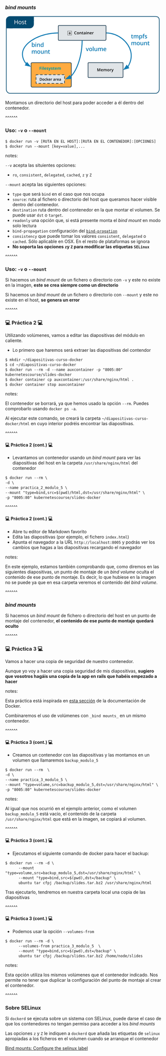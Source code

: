 ### _bind mounts_

![bind mounts](../../images/types-of-mounts-bind.png)<!-- .element: class="plain"-->

Montamos un directorio del host para poder acceder a él dentro del contenedor.


^^^^^^

### Uso: `-v` o `--mount`

```shell
$ docker run -v [RUTA EN EL HOST]:[RUTA EN EL CONTENEDOR]:[OPCIONES]
$ docker run --mount [key=value],...
```


notes:

`--v` acepta las situientes opciones:

* `ro`, `consistent`, `delegated`, `cached`, `z` y `Z`

`--mount` acepta las siguientes opciones:

* `type` que será `bind` en el caso que nos ocupa
* `source`: ruta al fichero o directorio del host que queramos hacer visible dentro
  del contenedor.
* `destination` ruta dentro del contenedor en la que montar el volumen. Se puede usar `dst` o
  `target`.
* `readonly` una opción que, si está presente monta el _bind mount_ en modo solo lectura
* `bind-propagation` configuración del 
  [`bind-progation`](https://docs.docker.com/storage/bind-mounts/#configure-bind-propagation)
* `consistency` que puede tomar los valores `consistent`, `delegated` o `cached`. 
  Sólo aplicable en OSX. En el resto de plataformas se ignora
* **No soporta las opciones `z`y `Z` para modificar las etiquetas `SELinux`**

^^^^^^

### Uso: `-v` o `--mount`

Si hacemos un _bind mount_ de un fichero o directorio con `-v` y este no existe en 
la imagen, **este se crea siempre como un directorio**

Si hacemos un _bind mount_ de un fichero o directorio con `--mount` y este no existe en 
el host, **se genera un error**

^^^^^^

### 💻 Práctica 2 💻 ️

Utilizando volúmenes, vamos a editar las diapositivas del módulo en caliente.

* Lo primero que haremos será extraer las diapositivas del contendor

```shell 
$ mkdir ~/diapositivas-curso-docker
$ cd ~/diapositivas-curso-docker
$ docker run --rm -d --name auxcontainer -p "8005:80" kubernetescourse/slides-docker
$ docker container cp auxcontainer:/usr/share/nginx/html .
$ docker container stop auxcontainer

```

notes:

El contenedor se borrará, ya que hemos usado la opción `--rm`. Puedes comprobarlo
usando `docker ps -a`.

Al ejecutar este comando, se creará la carpeta `~/diapositivas-curso-docker/html`
en cuyo interior podréis encontrar las diapositivas.

^^^^^^

#### 💻 Práctica 2 (cont.) 💻 ️

* Levantamos un contenedor usando un _bind mount_ para ver las diapositivas del host
  en la carpeta `/usr/share/nginx/html` del contenedor

```shell 
$ docker run --rm \
-d \
--name practica_2_modulo_5 \
--mount "type=bind,src=$(pwd)/html,dst=/usr/share/nginx/html" \
-p "8005:80" kubernetescourse/slides-docker
```
^^^^^^

#### 💻 Práctica 2 (cont.) 💻 ️

* Abre tu editor de Markdown favorito
* Edita las diapositivas (por ejemplo, el fichero `index.html`)
* Apunta el navegador a la URL `http://localhost:8005` y podrás ver los cambios
  que hagas a las diapositivas recargando el navegador

notes:

En este ejemplo, estamos también comprobando que, como diremos en las siguientes
diapositivas, un punto de montaje de un _bind volume_ oculta el contenido 
de ese punto de montaje. Es decir, lo que hubiese en la imagen no se puede ya que
en esa carpeta veremos el contenido del _bind volume_.

^^^^^^

### _bind mounts_

Si hacemos un _bind mount_ de fichero o directorio del host en un punto de montaje
del contenedor, **el contenido de ese punto de montaje quedará oculto**

^^^^^^

### 💻 Práctica 3 💻 ️

Vamos a hacer una copia de seguridad de nuestro contenedor. 

Aunque yo voy a hacer una copia seguridad de mis diapositivas, **sugiero que 
vosotros hagáis una copia de la app en rails que habéis empezado a hacer**

notes:

Esta práctica está inspirada en [esta sección](https://docs.docker.com/storage/volumes/#backup-restore-or-migrate-data-volumes) 
de la documentación de Docker.

Combinaremos el uso de volúmenes con `_bind mounts_` en un mismo contenedor.

^^^^^^

#### 💻 Práctica 3 (cont.) 💻 ️

* Creamos un contenedor con las diapositivas y las montamos en un volumen que llamaremos
  `backup_modulo_5`

```shell
$ docker run --rm  \
-d \
--name practica_3_modulo_5 \
--mount "type=volume,src=backup_modulo_5,dst=/usr/share/nginx/html" \
-p "8005:80" kubernetescourse/slides-docker
```

notes:

Al igual que nos ocurrió en el ejemplo anterior, como el volumen `backup_modulo_5` está vacío,
el contenido de la carpeta `/usr/share/nginx/html` que está en la imagen,
se copiará al volumen.

^^^^^^

#### 💻 Práctica 3 (cont.) 💻 ️

* Ejecutamos el siguiente comando de docker para hacer el backup:

```shell 
$ docker run --rm -d \
      --mount "type=volume,src=backup_modulo_5,dst=/usr/share/nginx/html" \
      --mount "type=bind,src=$(pwd),dst=/backup" \
      ubuntu tar cfpj /backup/slides.tar.bz2 /usr/share/nginx/html
```

Tras ejecutarlo, tendremos en nuestra carpeta local una copia de las diapositivas


^^^^^^

#### 💻 Práctica 3 (cont.) 💻 ️

* Podemos usar la opción `--volumes-from`

```shell 
$ docker run --rm -d \
      --volumes-from practica_3_modulo_5  \
      --mount "type=bind,src=$(pwd),dst=/backup" \
      ubuntu tar cfpj /backup/slides.tar.bz2 /home/node/slides
```

notes:

Esta opción utiliza los mismos volúmenes que el contenedor indicado. Nos permite
no tener que duplicar la configuración del punto de montaje al crear el contenedor.

^^^^^^

### Sobre SELinux

Si `dockerd` se ejecuta sobre un sistema con SELinux, puede darse el caso de
que los contenedores no tengan permiso para acceder a los _bind mounts_

Las opciones `z` y `Z` le indiquen a `dockerd` que añada las etiquetas de `selinux` 
apropiadas a los ficheros en el volumen cuando se arranque el contenedor

[Bind mounts: Configure the selinux label](https://docs.docker.com/storage/bind-mounts/#configure-the-selinux-label)

